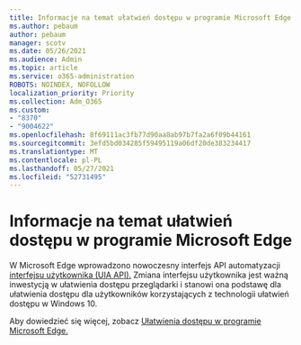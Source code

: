 ```yaml
---
title: Informacje na temat ułatwień dostępu w programie Microsoft Edge
ms.author: pebaum
author: pebaum
manager: scotv
ms.date: 05/26/2021
ms.audience: Admin
ms.topic: article
ms.service: o365-administration
ROBOTS: NOINDEX, NOFOLLOW
localization_priority: Priority
ms.collection: Adm_O365
ms.custom:
- "8370"
- "9004622"
ms.openlocfilehash: 8f69111ac3fb77d90aa8ab97b7fa2a6f09b44161
ms.sourcegitcommit: 3efd5bd034285f59495119a06df20de383234417
ms.translationtype: MT
ms.contentlocale: pl-PL
ms.lasthandoff: 05/27/2021
ms.locfileid: "52731495"
---
```

# <a name="learn-about-accessibility-in-microsoft-edge"></a>Informacje na temat ułatwień dostępu w programie Microsoft Edge

W Microsoft Edge wprowadzono nowoczesny interfejs API automatyzacji [interfejsu użytkownika (UIA API).](https://go.microsoft.com/fwlink/?linkid=2153423) Zmiana interfejsu użytkownika jest ważną inwestycją w ułatwienia dostępu przeglądarki i stanowi ona podstawę dla ułatwienia dostępu dla użytkowników korzystających z technologii ułatwień dostępu w Windows 10. 

Aby dowiedzieć się więcej, zobacz [Ułatwienia dostępu w programie Microsoft Edge.](https://go.microsoft.com/fwlink/?linkid=2153512)

